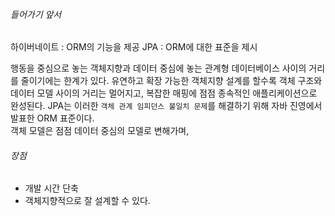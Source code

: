 ###### 들어가기 앞서
하이버네이트 : ORM의 기능을 제공
JPA : ORM에 대한 표준을 제시


행동을 중심으로 놓는 객체지향과 데이터 중심에 놓는 관계형 데이터베이스 사이의 거리를 줄이기에는 한계가 있다. 유연하고 확장 가능한 객체지향 설계를 할수록 객체 구조와 데이터 모델 사이의 거리는 멀어지고, 복잡한 매핑에 점점 종속적인 애플리케이션으로 완성된다. JPA는 이러한 `객체 관계 임피던스 불일치 문제`를 해결하기 위해 자바 진영에서 발표한 ORM 표준이다.   
객체 모델은 점점 데이터 중심의 모델로 변해가며,

###### 장점
- 개발 시간 단축
- 객체지향적으로 잘 설계할 수 있다.
 
 
 
 
